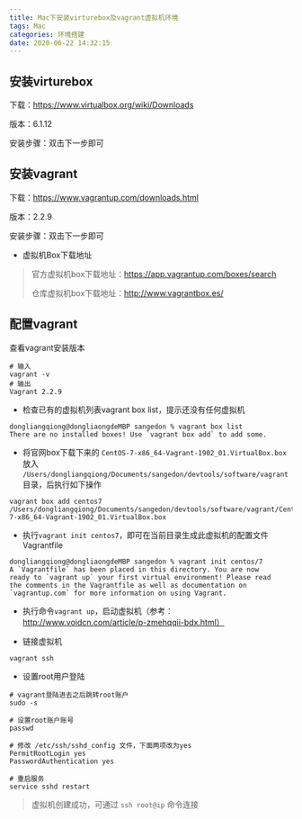 ```yaml
---
title: Mac下安装virturebox及vagrant虚拟机环境
tags: Mac
categories: 环境搭建
date: 2020-06-22 14:32:15
---
```


<!-- more -->

## 安装virturebox

下载：https://www.virtualbox.org/wiki/Downloads

版本：6.1.12

安装步骤：双击下一步即可



## 安装vagrant

下载：https://www.vagrantup.com/downloads.html

版本：2.2.9

安装步骤：双击下一步即可

- 虚拟机Box下载地址

> 官方虚拟机box下载地址：https://app.vagrantup.com/boxes/search
>
> 仓库虚拟机box下载地址：http://www.vagrantbox.es/



## 配置vagrant

查看vagrant安装版本

```shell
# 输入
vagrant -v
# 输出
Vagrant 2.2.9
```

- 检查已有的虚拟机列表vagrant box list，提示还没有任何虚拟机

```shell
dongliangqiong@dongliaongdeMBP sangedon % vagrant box list
There are no installed boxes! Use `vagrant box add` to add some.
```

- 将官网box下载下来的 `CentOS-7-x86_64-Vagrant-1902_01.VirtualBox.box`放入 `/Users/dongliangqiong/Documents/sangedon/devtools/software/vagrant`目录，后执行如下操作

```shell
vagrant box add centos7 /Users/dongliangqiong/Documents/sangedon/devtools/software/vagrant/CentOS-7-x86_64-Vagrant-1902_01.VirtualBox.box
```

- 执行`vagrant init centos7`，即可在当前目录生成此虚拟机的配置文件Vagrantfile

```shell
dongliangqiong@dongliaongdeMBP sangedon % vagrant init centos/7
A `Vagrantfile` has been placed in this directory. You are now
ready to `vagrant up` your first virtual environment! Please read
the comments in the Vagrantfile as well as documentation on
`vagrantup.com` for more information on using Vagrant.
```

- 执行命令`vagrant up`，启动虚拟机（参考：http://www.voidcn.com/article/p-zmehqqii-bdx.html）

- 链接虚拟机

```shell
vagrant ssh
```

- 设置root用户登陆

```shell
# vagrant登陆进去之后跳转root账户
sudo -s

# 设置root账户账号
passwd

# 修改 /etc/ssh/sshd_config 文件，下面两项改为yes
PermitRootLogin yes
PasswordAuthentication yes

# 重启服务
service sshd restart
```

> 虚拟机创建成功，可通过 `ssh root@ip` 命令连接